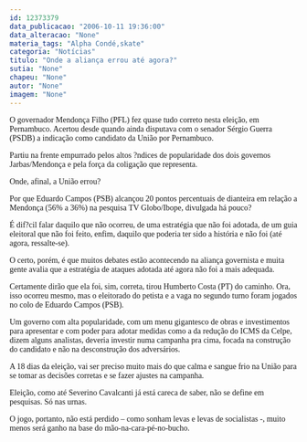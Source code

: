 ```yaml
---
id: 12373379
data_publicacao: "2006-10-11 19:36:00"
data_alteracao: "None"
materia_tags: "Alpha Condé,skate"
categoria: "Notícias"
titulo: "Onde a aliança errou até agora?"
sutia: "None"
chapeu: "None"
autor: "None"
imagem: "None"
---
```

<p><P><FONT face=Verdana>O governador Mendonça Filho (PFL) fez quase tudo correto nesta eleição, em Pernambuco. Acertou desde quando ainda disputava com o senador Sérgio Guerra (PSDB) a indicação como candidato da União por Pernambuco.</FONT></P></p>
<p><P><FONT face=Verdana>Partiu na frente empurrado pelos altos ?ndices de popularidade dos dois governos Jarbas/Mendonça e pela força da coligação que representa.</FONT></P></p>
<p><P><FONT face=Verdana>Onde, afinal, a União errou?</FONT></P></p>
<p><P><FONT face=Verdana>Por que Eduardo Campos (PSB) alcançou 20 pontos percentuais de dianteira em relação a Mendonça (56% a 36%) na pesquisa TV Globo/Ibope, divulgada há pouco?</FONT></P></p>
<p><P><FONT face=Verdana>É dif?cil falar daquilo que não ocorreu, de uma estratégia que não foi adotada, de um guia eleitoral que não foi feito, enfim, daquilo que poderia ter sido a história e não foi (até agora, ressalte-se).</FONT></P></p>
<p><P><FONT face=Verdana>O certo, porém, é que muitos debates estão&nbsp;acontecendo na aliança governista e muita gente avalia que a estratégia de ataques adotada até agora não foi a mais adequada.</FONT></P></p>
<p><P><FONT face=Verdana>Certamente dirão que ela foi, sim, correta, tirou Humberto Costa (PT) do caminho. Ora, isso ocorreu mesmo, mas o eleitorado do petista e a vaga no segundo turno foram jogados no colo de Eduardo Campos (PSB).</FONT></P></p>
<p><P><FONT face=Verdana>Um governo com alta popularidade, com um menu gigantesco de obras e investimentos para apresentar e com poder para adotar medidas como a da redução do ICMS da Celpe, dizem alguns analistas, deveria investir numa campanha pra cima, focada na construção do candidato e não na desconstrução dos adversários.</FONT></P></p>
<p><P><FONT face=Verdana>A 18 dias da eleição, vai ser preciso muito mais do que calma e sangue frio na União para se tomar as decisões corretas e se fazer ajustes na campanha.</FONT></P></p>
<p><P><FONT face=Verdana>Eleição, como até Severino Cavalcanti já está careca de saber, não se define em pesquisas. Só nas urnas.</FONT></P></p>
<p><P><FONT face=Verdana>O jogo, portanto, não está perdido – como sonham levas e levas de socialistas -, muito menos será ganho na base do mão-na-cara-pé-no-bucho.</FONT></P> </p>
